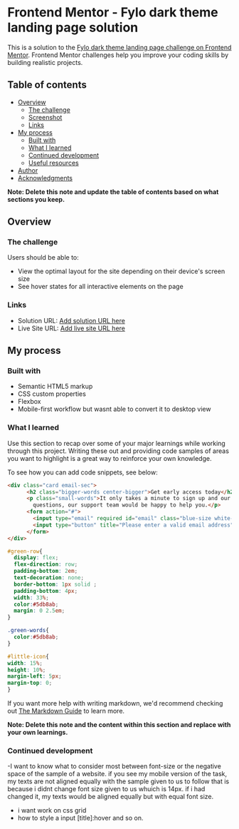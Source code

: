 # Frontend Mentor - Fylo dark theme landing page solution

This is a solution to the [Fylo dark theme landing page challenge on Frontend Mentor](https://www.frontendmentor.io/challenges/fylo-dark-theme-landing-page-5ca5f2d21e82137ec91a50fd). Frontend Mentor challenges help you improve your coding skills by building realistic projects. 

## Table of contents

- [Overview](#overview)
  - [The challenge](#the-challenge)
  - [Screenshot](#screenshot)
  - [Links](#links)
- [My process](#my-process)
  - [Built with](#built-with)
  - [What I learned](#what-i-learned)
  - [Continued development](#continued-development)
  - [Useful resources](#useful-resources)
- [Author](#author)
- [Acknowledgments](#acknowledgments)

**Note: Delete this note and update the table of contents based on what sections you keep.**

## Overview

### The challenge

Users should be able to:

- View the optimal layout for the site depending on their device's screen size
- See hover states for all interactive elements on the page


### Links

- Solution URL: [Add solution URL here](https://your-solution-url.com)
- Live Site URL: [Add live site URL here](https://your-live-site-url.com)

## My process

### Built with

- Semantic HTML5 markup
- CSS custom properties
- Flexbox
- Mobile-first workflow but wasnt able to convert it to desktop view



### What I learned

Use this section to recap over some of your major learnings while working through this project. Writing these out and providing code samples of areas you want to highlight is a great way to reinforce your own knowledge.

To see how you can add code snippets, see below:

```html
<div class="card email-sec">
      <h2 class="bigger-words center-bigger">Get early access today</h2>
      <p class="small-words">It only takes a minute to sign up and our free starter tier is extremely generous. If you have any 
        questions, our support team would be happy to help you.</p>
      <form action="#">
        <input type="email" required id="email" class="blue-size white-size" placeholder="johnapplseed#mail.com">
        <input type="button" title="Please enter a valid email address" class="blue-butt blue-size" value="Get Started For Free">
      </form>
</div>
```
```css
#green-row{
  display: flex;
  flex-direction: row;
  padding-bottom: 2em;
  text-decoration: none;
  border-bottom: 1px solid ;
  padding-bottom: 4px;
  width: 33%;
  color:#5db8ab;
  margin: 0 2.5em;
}

.green-words{
  color:#5db8ab;
}

#little-icon{
width: 15%;
height: 10%;
margin-left: 5px;
margin-top: 0;
}
```

If you want more help with writing markdown, we'd recommend checking out [The Markdown Guide](https://www.markdownguide.org/) to learn more.

**Note: Delete this note and the content within this section and replace with your own learnings.**

### Continued development

-I want to know what to consider most between font-size or the negative space of the sample of a website. if you see my mobile version of the task, my texts are not aligned equally with the sample given to us to follow that is because i didnt change font size given to us whuich is 14px. if i had changed it, my texts would be aligned equally but with equal font size. 
- i want work on css grid
- how to style a input [title]:hover and so on.






